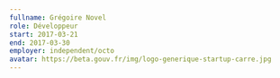 ```yaml
---
fullname: Grégoire Novel
role: Développeur
start: 2017-03-21
end: 2017-03-30
employer: independent/octo
avatar: https://beta.gouv.fr/img/logo-generique-startup-carre.jpg
---
```

